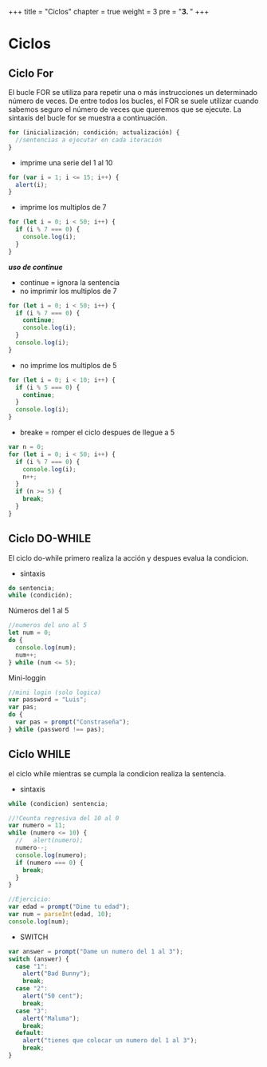 +++
title = "Ciclos"
chapter = true
weight = 3
pre = "<b>3. </b>"
+++

# Ciclos

## Ciclo For

El bucle FOR se utiliza para repetir una o más instrucciones un determinado número de veces. De entre todos los bucles, el FOR se suele utilizar cuando sabemos seguro el número de veces que queremos que se ejecute. La sintaxis del bucle for se muestra a continuación.

```javascript
for (inicialización; condición; actualización) {
  //sentencias a ejecutar en cada iteración
}
```

- imprime una serie del 1 al 10

```javascript
for (var i = 1; i <= 15; i++) {
  alert(i);
}
```

- imprime los multiplos de 7

```javascript
for (let i = 0; i < 50; i++) {
  if (i % 7 === 0) {
    console.log(i);
  }
}
```

**_uso de continue_**

- continue = ignora la sentencia
- no imprimir los multiplos de 7

```javascript
for (let i = 0; i < 50; i++) {
  if (i % 7 === 0) {
    continue;
    console.log(i);
  }
  console.log(i);
}
```

- no imprime los multiplos de 5

```javascript
for (let i = 0; i < 10; i++) {
  if (i % 5 === 0) {
    continue;
  }
  console.log(i);
}
```

- breake = romper el ciclo despues de llegue a 5

```javascript
var n = 0;
for (let i = 0; i < 50; i++) {
  if (i % 7 === 0) {
    console.log(i);
    n++;
  }
  if (n >= 5) {
    break;
  }
}
```

## Ciclo DO-WHILE

El ciclo do-while primero realiza la acción y despues evalua la condicion.

- sintaxis

```javascript
do sentencia;
while (condición);
```

Números del 1 al 5

```javascript
//numeros del uno al 5
let num = 0;
do {
  console.log(num);
  num++;
} while (num <= 5);
```

Mini-loggin

```javascript
//mini login (solo logica)
var password = "Luis";
var pas;
do {
  var pas = prompt("Constraseña");
} while (password !== pas);
```

## Ciclo WHILE

el ciclo while mientras se cumpla la condicion realiza la sentencia.

- sintaxis

```javascript
while (condicion) sentencia;
```

```javascript
//!Ceunta regresiva del 10 al 0
var numero = 11;
while (numero <= 10) {
  //   alert(numero);
  numero--;
  console.log(numero);
  if (numero === 0) {
    break;
  }
}

//Ejercicio:
var edad = prompt("Dime tu edad");
var num = parseInt(edad, 10);
console.log(num);
```

- SWITCH

```javascript
var answer = prompt("Dame un numero del 1 al 3");
switch (answer) {
  case "1":
    alert("Bad Bunny");
    break;
  case "2":
    alert("50 cent");
    break;
  case "3":
    alert("Maluma");
    break;
  default:
    alert("tienes que colocar un numero del 1 al 3");
    break;
}
```
